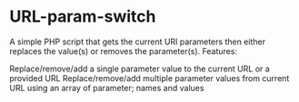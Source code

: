 # URL-param-switch
A simple PHP script that gets the current URI parameters then either replaces the value(s) or removes the parameter(s).
Features:

Replace/remove/add  a single parameter value to the current URL or a provided URL
Replace/remove/add multiple parameter values from current URL using an array of parameter; names and values
